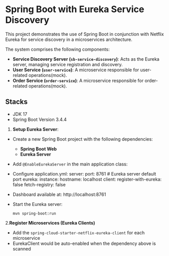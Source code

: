 # Spring Boot with Eureka Service Discovery

This project demonstrates the use of Spring Boot in conjunction with Netflix Eureka for service discovery in a microservices architecture.

The system comprises the following components:

- **Service Discovery Server (`sb-service-discovery`)**: Acts as the Eureka server, managing service registration and discovery.
- **User Service (`user-service`)**: A microservice responsible for user-related operations(mock).
- **Order Service (`order-service`)**: A microservice responsible for order-related operations(mock).

## Stacks
- JDK 17
- Spring Boot Version 3.4.4

1. **Setup Eureka Server**:
- Create a new Spring Boot project with the following dependencies:
  - **Spring Boot Web**
  - **Eureka Server**
 
- Add `@EnableEurekaServer` in the main application class:
- Configure application.yml:
  server:
    port: 8761  # Eureka server default port
  eureka:
    instance:
      hostname: localhost
    client:
      register-with-eureka: false
      fetch-registry: false
- Dashboard available at: http://localhost:8761
- Start the Eureka server:
  ```
  mvn spring-boot:run
  ```
2.**Register Microservices (Eureka Clients)**
- Add the `spring-cloud-starter-netflix-eureka-client` for each microservice
- EurekaClient would be auto-enabled when the dependency above is scanned
